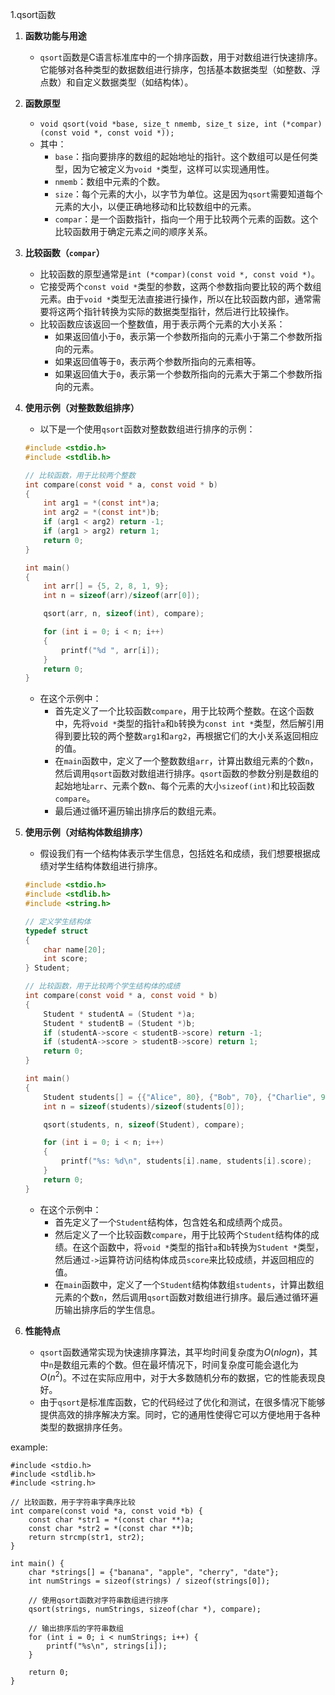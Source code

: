1.qsort函数
1. **函数功能与用途**
   - `qsort`函数是C语言标准库中的一个排序函数，用于对数组进行快速排序。它能够对各种类型的数据数组进行排序，包括基本数据类型（如整数、浮点数）和自定义数据类型（如结构体）。

2. **函数原型**
   - `void qsort(void *base, size_t nmemb, size_t size, int (*compar)(const void *, const void *));`
   - 其中：
     - `base`：指向要排序的数组的起始地址的指针。这个数组可以是任何类型，因为它被定义为`void *`类型，这样可以实现通用性。
     - `nmemb`：数组中元素的个数。
     - `size`：每个元素的大小，以字节为单位。这是因为`qsort`需要知道每个元素的大小，以便正确地移动和比较数组中的元素。
     - `compar`：是一个函数指针，指向一个用于比较两个元素的函数。这个比较函数用于确定元素之间的顺序关系。

3. **比较函数（`compar`）**
   - 比较函数的原型通常是`int (*compar)(const void *, const void *)`。
   - 它接受两个`const void *`类型的参数，这两个参数指向要比较的两个数组元素。由于`void *`类型无法直接进行操作，所以在比较函数内部，通常需要将这两个指针转换为实际的数据类型指针，然后进行比较操作。
   - 比较函数应该返回一个整数值，用于表示两个元素的大小关系：
     - 如果返回值小于`0`，表示第一个参数所指向的元素小于第二个参数所指向的元素。
     - 如果返回值等于`0`，表示两个参数所指向的元素相等。
     - 如果返回值大于`0`，表示第一个参数所指向的元素大于第二个参数所指向的元素。

4. **使用示例（对整数数组排序）**
   - 以下是一个使用`qsort`函数对整数数组进行排序的示例：
   ```c
   #include <stdio.h>
   #include <stdlib.h>

   // 比较函数，用于比较两个整数
   int compare(const void * a, const void * b)
   {
       int arg1 = *(const int*)a; 
       int arg2 = *(const int*)b;
       if (arg1 < arg2) return -1;
       if (arg1 > arg2) return 1;
       return 0;
   }

   int main()
   {
       int arr[] = {5, 2, 8, 1, 9};
       int n = sizeof(arr)/sizeof(arr[0]);

       qsort(arr, n, sizeof(int), compare);

       for (int i = 0; i < n; i++)
       {
           printf("%d ", arr[i]);
       }
       return 0;
   }
   ```
   - 在这个示例中：
     - 首先定义了一个比较函数`compare`，用于比较两个整数。在这个函数中，先将`void *`类型的指针`a`和`b`转换为`const int *`类型，然后解引用得到要比较的两个整数`arg1`和`arg2`，再根据它们的大小关系返回相应的值。
     - 在`main`函数中，定义了一个整数数组`arr`，计算出数组元素的个数`n`，然后调用`qsort`函数对数组进行排序。`qsort`函数的参数分别是数组的起始地址`arr`、元素个数`n`、每个元素的大小`sizeof(int)`和比较函数`compare`。
     - 最后通过循环遍历输出排序后的数组元素。

5. **使用示例（对结构体数组排序）**
   - 假设我们有一个结构体表示学生信息，包括姓名和成绩，我们想要根据成绩对学生结构体数组进行排序。
   ```c
   #include <stdio.h>
   #include <stdlib.h>
   #include <string.h>

   // 定义学生结构体
   typedef struct
   {
       char name[20];
       int score;
   } Student;

   // 比较函数，用于比较两个学生结构体的成绩
   int compare(const void * a, const void * b)
   {
       Student * studentA = (Student *)a;
       Student * studentB = (Student *)b;
       if (studentA->score < studentB->score) return -1;
       if (studentA->score > studentB->score) return 1;
       return 0;
   }

   int main()
   {
       Student students[] = {{"Alice", 80}, {"Bob", 70}, {"Charlie", 90}};
       int n = sizeof(students)/sizeof(students[0]);

       qsort(students, n, sizeof(Student), compare);

       for (int i = 0; i < n; i++)
       {
           printf("%s: %d\n", students[i].name, students[i].score);
       }
       return 0;
   }
   ```
   - 在这个示例中：
     - 首先定义了一个`Student`结构体，包含姓名和成绩两个成员。
     - 然后定义了一个比较函数`compare`，用于比较两个`Student`结构体的成绩。在这个函数中，将`void *`类型的指针`a`和`b`转换为`Student *`类型，然后通过`->`运算符访问结构体成员`score`来比较成绩，并返回相应的值。
     - 在`main`函数中，定义了一个`Student`结构体数组`students`，计算出数组元素的个数`n`，然后调用`qsort`函数对数组进行排序。最后通过循环遍历输出排序后的学生信息。

6. **性能特点**
   - `qsort`函数通常实现为快速排序算法，其平均时间复杂度为$O(n log n)$，其中`n`是数组元素的个数。但在最坏情况下，时间复杂度可能会退化为$O(n^2)$。不过在实际应用中，对于大多数随机分布的数据，它的性能表现良好。
   - 由于`qsort`是标准库函数，它的代码经过了优化和测试，在很多情况下能够提供高效的排序解决方案。同时，它的通用性使得它可以方便地用于各种类型的数据排序任务。

example:

    #include <stdio.h>
    #include <stdlib.h>
    #include <string.h>
      
    // 比较函数，用于字符串字典序比较
    int compare(const void *a, const void *b) {
        const char *str1 = *(const char **)a;
        const char *str2 = *(const char **)b;
        return strcmp(str1, str2);
    }
    
    int main() {
        char *strings[] = {"banana", "apple", "cherry", "date"};
        int numStrings = sizeof(strings) / sizeof(strings[0]);
    
        // 使用qsort函数对字符串数组进行排序
        qsort(strings, numStrings, sizeof(char *), compare);
    
        // 输出排序后的字符串数组
        for (int i = 0; i < numStrings; i++) {
            printf("%s\n", strings[i]);
        }
    
        return 0;
    }

